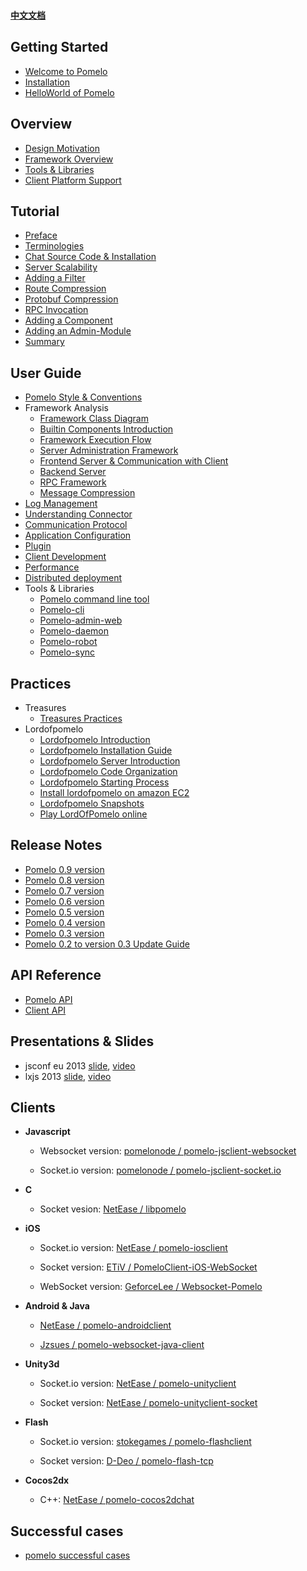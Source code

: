<br/>

**[中文文档](wiki/Home-in-Chinese)**

Getting Started
-----------

* [Welcome to Pomelo](wiki/Welcome-to-Pomelo "Welcome-to-Pomelo")
* [Installation](wiki/Installation "Installation")
* [HelloWorld of Pomelo](wiki/HelloWorld-of-Pomelo "HelloWorld-of-Pomelo")

Overview
----------

* [Design Motivation](wiki/Pomelo-design-motivation "Pomelo-design-motivation")
* [Framework Overview](wiki/Pomelo-framework-overview "Pomelo-framework-overview")
* [Tools & Libraries](wiki/Pomelo-tools-libraries-introduction "Pomelo-tools-libraries-introduce")
* [Client Platform Support](wiki/client-platform-supported "client-platform-supported")

Tutorial
------------------

* [Preface](wiki/Preface "Preface")
* [Terminologies](wiki/Terminologies "Terminologies")
* [Chat Source Code & Installation](wiki/Getting-Source-Code-&-Installation "Getting-Source-Code-&-Installation")
* [Server Scalability](wiki/Server-Scalability "Server-Scalability")
* [Adding a Filter](wiki/Adding-a-Filter "Adding-Filter")
* [Route Compression](wiki/Route-Compression "Route-Compression")
* [Protobuf Compression](wiki/Protobuf-compression "Protobuf-Compression")
* [RPC Invocation](wiki/RPC-Invocation "RPC-Invocation")
* [Adding a Component](wiki/Adding-a-component "Add-a-Component")
* [Adding an Admin-Module](wiki/Adding-an-Admin-Module "Adding-an-Admin-Module")
* [Summary](wiki/Tutorial-Summary "Tutorial-Summary")

User Guide
--------------
* [Pomelo Style & Conventions](wiki/Style-and-Conventions "Style-and-Conventions")
* Framework Analysis
  - [Framework Class Diagram](wiki/Framework-Class-Diagram "Framework-Class-Diagram")
  - [Builtin Components Introduction](wiki/Builtin-Components "Builtin-Components")
  - [Framework Execution Flow](wiki/Framework-Execution-Flow "Framework-Execution-Flow")
  - [Server Administration Framework](wiki/Server-Administration-Framework "Server-Administration-Framework")
  - [Frontend Server & Communication with Client](wiki/Communication-with-Client "Communication-with-Client")
  - [Backend Server](wiki/Backend-Server "Backend-Server")
  - [RPC Framework](wiki/RPC-Framework "RPC-Framework")
  - [Message Compression](wiki/Message-Compression "Message-Compression")
* [Log Management](wiki/Log-Management "Log-Management")
* [Understanding Connector](wiki/Understanding-Connector "Understanding-Connector")
* [Communication Protocol](wiki/Communication-Protocol "Communication-Protocol")
* [Application Configuration](wiki/Application-Configuration "Application-Configuration")
* [Plugin](wiki/plugin)
* [Client Development](wiki/Client-Development "Client-Development")
* [Performance](wiki/Pomelo-performance "pomelo performance")
* [Distributed deployment](wiki/Distributed-deployment-of-pomelo "distributed deployment of pomelo")
* Tools & Libraries 
  - [Pomelo command line tool](wiki/Pomelo-command-line-tool "Pomelo-command-line-tool")
  - [Pomelo-cli](wiki/Pomelo-cli-Usage "Pomelo-cli-Usage")
  - [Pomelo-admin-web](wiki/Pomelo-admin-web-tool-Usage "Pomelo-admin-web-tool-Usage")
  - [Pomelo-daemon](wiki/Pomelo-daemon-usage "Pomelo-daemon-Usage")
  - [Pomelo-robot](wiki/Pomelo-robot-usage "Pomelo-robot-Usage")
  - [Pomelo-sync](wiki/Pomelo-sync-usage "Pomelo-sync-Usage")

Practices
----------------

* Treasures
  - [Treasures Practices](wiki/Treasures-introduction)
* Lordofpomelo
  - [Lordofpomelo Introduction](wiki/LordOfPomelo-introduction)
  - [Lordofpomelo Installation Guide](wiki/LordOfPomelo-installation-guide)
  - [Lordofpomelo Server Introduction](wiki/LordOfPomelo-server-introduction)
  - [Lordofpomelo Code Organization](wiki/LordOfPomelo-code-organization)
  - [Lordofpomelo Starting Process](wiki/LordOfPomelo-startup-Process)
  - [Install lordofpomelo on amazon EC2](wiki/LordofPomelo-install-amazon-ec2)
  - [Lordofpomelo Snapshots](http://pomelo.netease.com/demo.html)
  - [Play LordOfPomelo online](http://pomelo.netease.com/lordofpomelo/)

Release Notes 
------------------
* [Pomelo 0.9 version](wiki/Pomelo's-new-features-in-version-0.9)
* [Pomelo 0.8 version](wiki/Pomelo's-new-features-in-version-0.8)
* [Pomelo 0.7 version](wiki/Pomelo's-new-features-in-version-0.7)
* [Pomelo 0.6 version](wiki/Pomelo's-new-features-in-version-0.6)
* [Pomelo 0.5 version](wiki/Pomelo's-new-features-in-version-0.5)
* [Pomelo 0.4 version](wiki/Pomelo-0.4-new-features)
* [Pomelo 0.3 version](wiki/Pomelo-0.3-new-features)
* [Pomelo 0.2 to version 0.3 Update Guide](wiki/Pomelo-update-tutorial-from-0.2-to-0.3)

API Reference
-----------------
* [Pomelo API](http://pomelo.netease.com/api.html "pomelo API")
* [Client API](wiki/Client-Development#wiki-clientAPI "pomelo client development ")

Presentations & Slides
----------------------

* jsconf eu 2013 [slide](http://www.slideshare.net/xieccy/game-server-development-in-nodejs-in-jsconf-eu), [video](http://www.youtube.com/watch?v=NpC1GbPw-fk)
* lxjs 2013 [slide](http://www.slideshare.net/xieccy/game-server-development-in-nodejs), [video](http://www.youtube.com/watch?v=nvUGXjGrhg4)

Clients
--------------

* **Javascript**

   * Websocket version: [pomelonode / pomelo-jsclient-websocket](https://github.com/pomelonode/pomelo-jsclient-websocket)

   * Socket.io version: [pomelonode / pomelo-jsclient-socket.io](https://github.com/pomelonode/pomelo-jsclient-socket.io)

* **C**

   * Socket vesion: [NetEase / libpomelo](https://github.com/NetEase/libpomelo/)

* **iOS**

   * Socket.io version: [NetEase / pomelo-iosclient](https://github.com/NetEase/pomelo-iosclient)

   * Socket version: [ETiV / PomeloClient-iOS-WebSocket](https://github.com/ETiV/PomeloClient-iOS-WebSocket)
   * WebSocket version: [GeforceLee / Websocket-Pomelo](https://github.com/GeforceLee/Websocket-Pomelo)

* **Android & Java**

   * [NetEase / pomelo-androidclient](https://github.com/NetEase/pomelo-androidclient)

   * [Jzsues / pomelo-websocket-java-client](https://github.com/jzsues/pomelo-websocket-java-client)

* **Unity3d**

   * Socket.io version: [NetEase / pomelo-unityclient](https://github.com/NetEase/pomelo-unityclient)

   * Socket version: [NetEase / pomelo-unityclient-socket](https://github.com/NetEase/pomelo-unityclient-socket)

* **Flash**

   * Socket.io version: [stokegames / pomelo-flashclient](https://github.com/stokegames/pomelo-flashclient)

   * Socket version: [D-Deo / pomelo-flash-tcp](https://github.com/D-Deo/pomelo-flash-tcp)

* **Cocos2dx**

   * C++: [NetEase / pomelo-cocos2dchat](https://github.com/NetEase/pomelo-cocos2dchat)

Successful cases
--------------
  * [pomelo successful cases](https://github.com/NetEase/pomelo/wiki/Pomelo%E6%88%90%E5%8A%9F%E6%A1%88%E4%BE%8B)
